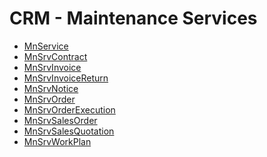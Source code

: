 <div class="ignore-in-full-text-search">

# CRM - Maintenance Services
  - [MnService](/modules/crm-maintenance-services/MnService.md)
  - [MnSrvContract](/modules/crm-maintenance-services/MnSrvContract.md)
  - [MnSrvInvoice](/modules/crm-maintenance-services/MnSrvInvoice.md)
  - [MnSrvInvoiceReturn](/modules/crm-maintenance-services/MnSrvInvoiceReturn.md)
  - [MnSrvNotice](/modules/crm-maintenance-services/MnSrvNotice.md)
  - [MnSrvOrder](/modules/crm-maintenance-services/MnSrvOrder.md)
  - [MnSrvOrderExecution](/modules/crm-maintenance-services/MnSrvOrderExecution.md)
  - [MnSrvSalesOrder](/modules/crm-maintenance-services/MnSrvSalesOrder.md)
  - [MnSrvSalesQuotation](/modules/crm-maintenance-services/MnSrvSalesQuotation.md)
  - [MnSrvWorkPlan](/modules/crm-maintenance-services/MnSrvWorkPlan.md)

</div>
